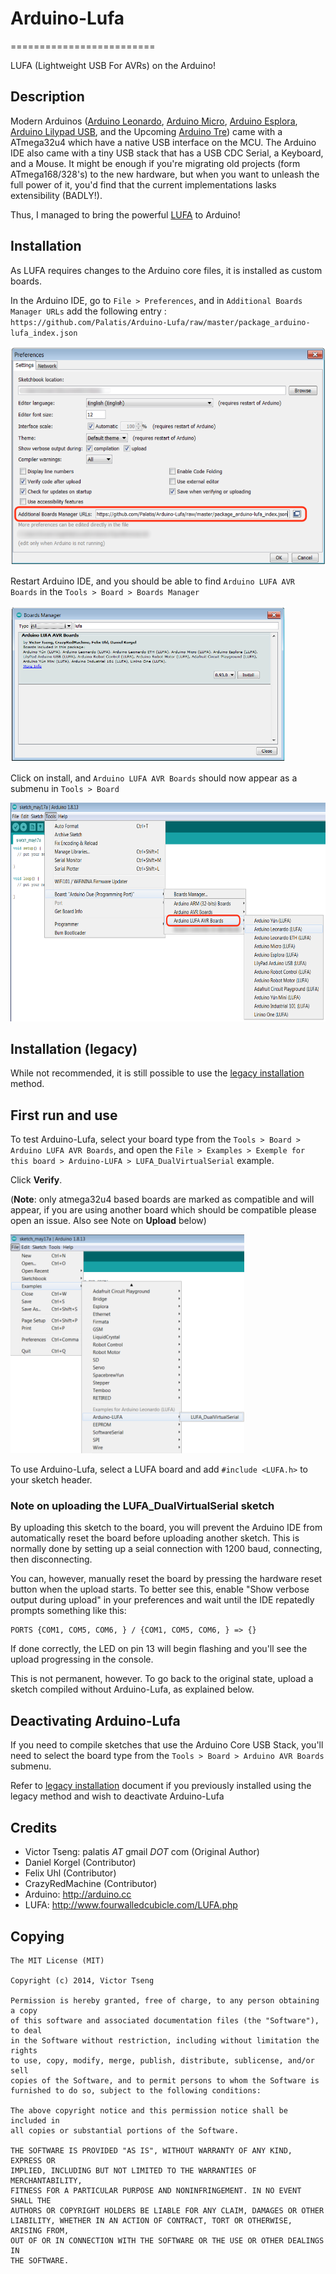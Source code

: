# Arduino-Lufa

=========================

LUFA (Lightweight USB For AVRs) on the Arduino!

## Description

Modern Arduinos ([Arduino Leonardo], [Arduino Micro], [Arduino Esplora], [Arduino Lilypad USB], and the Upcoming [Arduino Tre]) came with a ATmega32u4 which have a native USB interface on the MCU. The Arduino IDE also came with a tiny USB stack that has a USB CDC Serial, a Keyboard, and a Mouse. It might be enough if you're migrating old projects (form ATmega168/328's) to the new hardware, but when you want to unleash the full power of it, you'd find that the current implementations lasks extensibility (BADLY!).

Thus, I managed to bring the powerful [LUFA] to Arduino!

[Arduino Leonardo]:http://arduino.cc/en/Main/ArduinoBoardLeonardo
[Arduino Micro]:http://arduino.cc/en/Main/ArduinoBoardMicro
[Arduino Esplora]:http://arduino.cc/en/Main/ArduinoBoardEsplora#.Uv9QRNySzkI
[Arduino Lilypad USB]:http://arduino.cc/en/Main/ArduinoBoardLilyPadUSB
[Arduino Tre]:http://arduino.cc/en/Main/ArduinoBoardTre

[LUFA]:http://www.fourwalledcubicle.com/LUFA.php

## Installation

As LUFA requires changes to the Arduino core files, it is installed as custom boards.

In the Arduino IDE, go to `File > Preferences`, and in `Additional Boards Manager URLs` add the following entry : `https://github.com/Palatis/Arduino-Lufa/raw/master/package_arduino-lufa_index.json`

<img src="readme_assets/preferences.png" height="350"
alt="File > Preferences"
title="File > Preferences"
/>

Restart Arduino IDE, and you should be able to find `Arduino LUFA AVR Boards` in the `Tools > Board > Boards Manager`

<img src="readme_assets/board_manager.png" height="250"
alt="Tools > Board > Boards Manager"
title="Tools > Board > Boards Manager"
/>

Click on install, and `Arduino LUFA AVR Boards` should now appear as a submenu in `Tools > Board`

<img src="readme_assets/boards.png" height="350"
alt="Tools > Board"
title="Tools > Board"
/>

## Installation (legacy)

While not recommended, it is still possible to use the [legacy installation] method.

[legacy installation]:libraries/Arduino-LUFA/README.md

## First run and use

To test Arduino-Lufa, select your board type from the `Tools > Board > Arduino LUFA AVR Boards`, and open the `File > Examples > Exemple for this board > Arduino-LUFA > LUFA_DualVirtualSerial` example.

Click __Verify__. 

(**Note**: only atmega32u4 based boards are marked as compatible and will appear, if you 
are using another board which should be compatible please open an issue. Also see Note on __Upload__ below)

<img src="readme_assets/open_example.png" height="350"
alt="File -> Examples -> Examples for this board -> Arduino-LUFA -> LUFA_DualVirtualSerial"
title="File -> Examples -> Examples for this board -> Arduino-LUFA -> LUFA_DualVirtualSerial"
/>

To use Arduino-Lufa, select a LUFA board and add `#include <LUFA.h>` to your sketch header.

### Note on uploading the LUFA_DualVirtualSerial sketch

By uploading this sketch to the board, you will prevent the Arduino IDE from automatically reset the board before uploading another sketch. This is normally done by setting up a seial connection with 1200 baud, connecting, then disconnecting.

You can, however, manually reset the board by pressing the hardware reset button when the upload starts. To better see this, enable "Show verbose output during upload" in your preferences and wait until the IDE repatedly prompts something like this:

```
PORTS {COM1, COM5, COM6, } / {COM1, COM5, COM6, } => {}
```

If done correctly, the LED on pin 13 will begin flashing and you'll see the upload progressing in the console.

This is not permanent, however. To go back to the original state, upload a sketch compiled without Arduino-Lufa, as explained below.

## Deactivating Arduino-Lufa

If you need to compile sketches that use the Arduino Core USB Stack, you'll need to select the board type from
the `Tools > Board > Arduino AVR Boards` submenu.

Refer to [legacy installation] document if you previously installed using the legacy method and wish to deactivate Arduino-Lufa

## Credits
* Victor Tseng: palatis _AT_ gmail _DOT_ com (Original Author)
* Daniel Korgel (Contributor)
* Felix Uhl (Contributor)
* CrazyRedMachine (Contributor)
* Arduino: http://arduino.cc
* LUFA: http://www.fourwalledcubicle.com/LUFA.php

## Copying
    The MIT License (MIT)

    Copyright (c) 2014, Victor Tseng

    Permission is hereby granted, free of charge, to any person obtaining a copy
    of this software and associated documentation files (the "Software"), to deal
    in the Software without restriction, including without limitation the rights
    to use, copy, modify, merge, publish, distribute, sublicense, and/or sell
    copies of the Software, and to permit persons to whom the Software is
    furnished to do so, subject to the following conditions:

    The above copyright notice and this permission notice shall be included in
    all copies or substantial portions of the Software.

    THE SOFTWARE IS PROVIDED "AS IS", WITHOUT WARRANTY OF ANY KIND, EXPRESS OR
    IMPLIED, INCLUDING BUT NOT LIMITED TO THE WARRANTIES OF MERCHANTABILITY,
    FITNESS FOR A PARTICULAR PURPOSE AND NONINFRINGEMENT. IN NO EVENT SHALL THE
    AUTHORS OR COPYRIGHT HOLDERS BE LIABLE FOR ANY CLAIM, DAMAGES OR OTHER
    LIABILITY, WHETHER IN AN ACTION OF CONTRACT, TORT OR OTHERWISE, ARISING FROM,
    OUT OF OR IN CONNECTION WITH THE SOFTWARE OR THE USE OR OTHER DEALINGS IN
    THE SOFTWARE.
